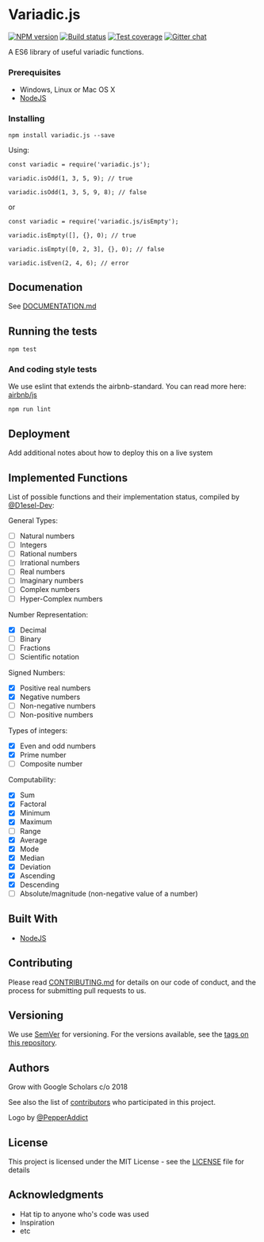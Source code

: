 # Variadic.js

[![NPM version][npm-image]][npm-url]
[![Build status][travis-image]][travis-url]
[![Test coverage][coveralls-image]][coveralls-url]
[![Gitter chat][gitter-image]][gitter-url]

A ES6 library of useful variadic functions.

### Prerequisites

* Windows, Linux or Mac OS X
* [NodeJS](https://nodejs.org)

### Installing

```
npm install variadic.js --save
```

Using:

```
const variadic = require('variadic.js');

variadic.isOdd(1, 3, 5, 9); // true

variadic.isOdd(1, 3, 5, 9, 8); // false
```

or

```
const variadic = require('variadic.js/isEmpty');

variadic.isEmpty([], {}, 0); // true

variadic.isEmpty([0, 2, 3], {}, 0); // false

variadic.isEven(2, 4, 6); // error
```

## Documenation

See [DOCUMENTATION.md](DOCUMENTATION.md)

## Running the tests

```
npm test
```

### And coding style tests
We use eslint that extends the airbnb-standard. You can read more here: [airbnb/js](https://github.com/airbnb/javascript) 

```
npm run lint
```

## Deployment

Add additional notes about how to deploy this on a live system

## Implemented Functions

List of possible functions and their implementation status, compiled by [@D1esel-Dev](https://github.com/D1esel-Dev):

General Types:

- [ ] Natural numbers
- [ ] Integers
- [ ] Rational numbers
- [ ] Irrational numbers
- [ ] Real numbers
- [ ] Imaginary numbers
- [ ] Complex numbers
- [ ] Hyper-Complex numbers

Number Representation:

- [X] Decimal
- [ ] Binary
- [ ] Fractions
- [ ] Scientific notation

Signed Numbers:

- [X] Positive real numbers
- [X] Negative numbers
- [ ] Non-negative numbers
- [ ] Non-positive numbers

Types of integers:

- [X] Even and odd numbers
- [X] Prime number
- [ ] Composite number

Computability:

- [X] Sum
- [X] Factoral
- [X] Minimum
- [X] Maximum
- [ ] Range
- [X] Average 
- [X] Mode
- [X] Median
- [X] Deviation
- [X] Ascending
- [X] Descending
- [ ] Absolute/magnitude (non-negative value of a number)

## Built With

* [NodeJS](https://nodejs.org)

## Contributing

Please read [CONTRIBUTING.md](CONTRIBUTING.md) for details on our code of conduct, and the process for submitting pull requests to us.

## Versioning

We use [SemVer](http://semver.org/) for versioning. For the versions available, see the [tags on this repository](https://github.com/variadicjs/variadic.js/releases). 

## Authors

Grow with Google Scholars c/o 2018

See also the list of [contributors](https://github.com/variadicjs/variadic.js/graphs/contributors) who participated in this project.

Logo by [@PepperAddict](https://github.com/PepperAddict)

## License

This project is licensed under the MIT License - see the [LICENSE](LICENSE) file for details

## Acknowledgments

* Hat tip to anyone who's code was used
* Inspiration
* etc

[npm-image]: https://img.shields.io/npm/v/variadic.js.svg?style=for-the-badge
[npm-url]: https://npmjs.org/package/variadic.js
[travis-image]: https://img.shields.io/travis/variadicjs/variadic.js/master.svg?style=for-the-badge
[travis-url]: https://travis-ci.org/variadicjs/variadic.js
[coveralls-image]: https://img.shields.io/coveralls/variadicjs/variadic.js.svg?style=for-the-badge
[coveralls-url]: https://coveralls.io/r/variadicjs/variadic.js?branch=develop
[gitter-image]: https://img.shields.io/gitter/room/variadicjs/variadic.js.svg?style=for-the-badge
[gitter-url]: https://gitter.im/variadicjs/Lobby?source=orgpage
